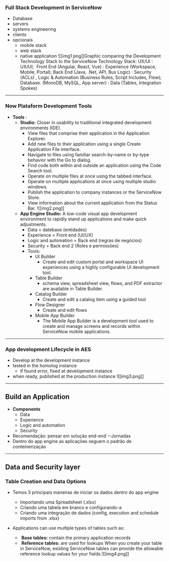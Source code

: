 ### Full Stack Development in ServiceNow

- Database
- servers
- systems engineering
- clients
- opcionais
  - mobile stack
  - web stack
  - native application
    ![[img1.png]]Graphic comparing the Development Technology Stack to the ServiceNow Technology Stack:
    UX/UI : UX/UI; 
    Front End (Angular, React, Vue) : Experience (Workspace, Mobile, Portal);
    Back End (Java, .Net, API, Bus Logic) : Security (ACLs) , Logic & Automation (Business Rules, Script Includes, Flow); 
    Database. (MonoDB, MySQL, App server) : Data (Tables, Integration Spokes)

---

### Now Plataform Development Tools

- **Tools** :
  - **Studio:** Closer in usability to traditional integrated development environments (IDE). 
    - View files that comprise their application in the Application Explorer.
    - Add new files to their application using a single Create Application File interface.
    - Navigate to files using familiar search-by-name or by-type behavior with the Go to dialog.
    - Find code both within and outside an application using the Code Search tool.
    - Operate on multiple files at once using the tabbed interface.
    - Operate on multiple applications at once using multiple studio windows.
    - Publish the application to company instances or the ServiceNow Store.
    - View information about the current application from the Status Bar.
      ![[img2.png]]
  - **App Engine Studio:** A low-code visual app development environment to rapidly stand up applications and make quick adjustments.
    - Data = datebase (entidades)
    - Experience = Front end (UI/UX)
    - Logic and automation = Back end (regras de negócios)
    - Security = Back end 2 (Roles e permissões)
    - Tools:
      - UI Builder
        - Create and edit custom portal and workspace UI experiences using a highly configurable UI development tool.
      - Table Builder
        - schema view, spreadsheet view, flows, and PDF extractor are available in Table Builder.
      - Catalog Builder
        - Create and edit a catalog item using a guided tool
      - Flow Designer
        - Create and edit flows
      - Mobile App Builder
        - The Mobile App Builder is a development tool used to create and manage screens and records within ServiceNow mobile applications.

---

### App development Lifecycle in AES

- Develop at the development instance
- tested in the homolog instance
  - if found error, fixed at development instance
- when ready, published at the production instance
  ![[img3.png]]

---
## Build an Application
- **Components**
	- Data
	- Experience
	- Logic and automation
	- Security
- Recomendação: pensar em solução end-end --Jornadas
- Dentro do app engine as aplicações seguem o padrão de conteinerização

---

## Data and Security layer
### Table Creation and Data Options

- Temos 3 principais maneiras de iniciar os dados dentro do app engine
	- Importando uma Spreadsheet (.xlsx)
	- Criando uma tabela em branco e configurando-a
	- Criando uma integração de dados (config, execution and schedule imports from .xlsx)

- Applications can use multiple types of tables such as:
	-  **Base tables:** contain the primary application records
	-  **Reference** **tables:** are used for lookups
	When you create your table in ServiceNow, existing ServiceNow tables can provide the allowable reference lookup values for your fields.![[img4.png]]
	